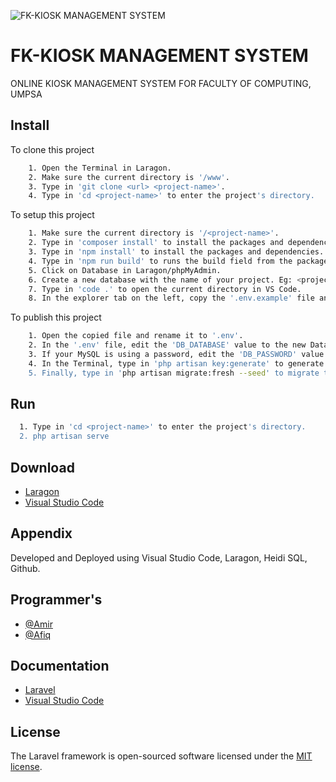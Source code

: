 ![FK-KIOSK MANAGEMENT SYSTEM](https://lh3.googleusercontent.com/u/0/drive-viewer/AKGpihaTiNM1CKq5FdqbEGfP5PXS1PdO724-DCTqU8KrQivwB3qd-zFJVglQz6V4a7WiWsPHXwfkljnZNQVxGo-0wZMoUPDNV3zok9g=w1920-h911-rw-v1)


# FK-KIOSK MANAGEMENT SYSTEM
ONLINE KIOSK MANAGEMENT SYSTEM FOR FACULTY OF COMPUTING, UMPSA


## Install

To clone this project
```bash
    1. Open the Terminal in Laragon.
    2. Make sure the current directory is '/www'.
    3. Type in 'git clone <url> <project-name>'.
    4. Type in 'cd <project-name>' to enter the project's directory.
```

To setup this project
```bash
    1. Make sure the current directory is '/<project-name>'.
    2. Type in 'composer install' to install the packages and dependencies.
    3. Type in 'npm install' to install the packages and dependencies.
    4. Type in 'npm run build' to runs the build field from the package.json scripts field.
    5. Click on Database in Laragon/phpMyAdmin.
    6. Create a new database with the name of your project. Eg: <project_name>
    7. Type in 'code .' to open the current directory in VS Code.
    8. In the explorer tab on the left, copy the '.env.example' file and paste it in the same directory.
```

To publish this project
```bash
    1. Open the copied file and rename it to '.env'.
    2. In the '.env' file, edit the 'DB_DATABASE' value to the new Database name that you   have created.
    3. If your MySQL is using a password, edit the 'DB_PASSWORD' value with your password.
    4. In the Terminal, type in 'php artisan key:generate' to generate the project's 'APP_KEY'.
    5. Finally, type in 'php artisan migrate:fresh --seed' to migrate the database tables for the project.
```

## Run
```bash
  1. Type in 'cd <project-name>' to enter the project's directory.
  2. php artisan serve
```
    
## Download
 - [Laragon](https://laragon.org/download/)
 - [Visual Studio Code](https://code.visualstudio.com/download)


## Appendix
Developed and Deployed using Visual Studio Code, Laragon, Heidi SQL, Github.


## Programmer's
- [@Amir](https://github.com/amir1611)
- [@Afiq](https://github.com/Apikmmar)



## Documentation
 - [Laravel](https://laravel.com/docs/10.x)
 - [Visual Studio Code](https://code.visualstudio.com/docs)

## License
The Laravel framework is open-sourced software licensed under the [MIT license](https://opensource.org/licenses/MIT).
